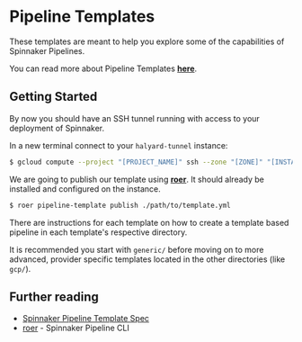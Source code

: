 # Pipeline Templates

These templates are meant to help you explore some of the capabilities of Spinnaker Pipelines.

You can read more about Pipeline Templates [**here**](https://github.com/spinnaker/dcd-spec/blob/master/PIPELINE_TEMPLATES.md).


## Getting Started

By now you should have an SSH tunnel running with access to your deployment of Spinnaker.

In a new terminal connect to your `halyard-tunnel` instance:

```bash
$ gcloud compute --project "[PROJECT_NAME]" ssh --zone "[ZONE]" "[INSTANCE_NAME]"
```

We are going to publish our template using [**roer**](https://github.com/spinnaker/roer). It should already be installed and configured on the instance.

```bash
$ roer pipeline-template publish ./path/to/template.yml
```

There are instructions for each template on how to create a template based pipeline in each template's respective directory.

It is recommended you start with `generic/` before moving on to more advanced, provider specific templates located in the other directories (like `gcp/`).


## Further reading

* [Spinnaker Pipeline Template Spec](https://github.com/spinnaker/dcd-spec/blob/master/PIPELINE_TEMPLATES.md)
* [roer](https://github.com/spinnaker/roer) - Spinnaker Pipeline CLI
